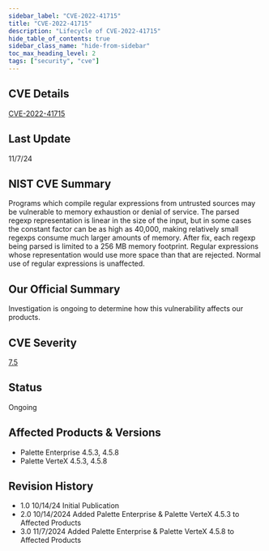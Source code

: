 ```yaml
---
sidebar_label: "CVE-2022-41715"
title: "CVE-2022-41715"
description: "Lifecycle of CVE-2022-41715"
hide_table_of_contents: true
sidebar_class_name: "hide-from-sidebar"
toc_max_heading_level: 2
tags: ["security", "cve"]
---
```


## CVE Details

[CVE-2022-41715](https://nvd.nist.gov/vuln/detail/CVE-2022-41715)

## Last Update

11/7/24

## NIST CVE Summary

Programs which compile regular expressions from untrusted sources may be vulnerable to memory exhaustion or denial of
service. The parsed regexp representation is linear in the size of the input, but in some cases the constant factor can
be as high as 40,000, making relatively small regexps consume much larger amounts of memory. After fix, each regexp
being parsed is limited to a 256 MB memory footprint. Regular expressions whose representation would use more space than
that are rejected. Normal use of regular expressions is unaffected.

## Our Official Summary

Investigation is ongoing to determine how this vulnerability affects our products.

## CVE Severity

[7.5](https://nvd.nist.gov/vuln/detail/CVE-2022-41715)

## Status

Ongoing

## Affected Products & Versions

- Palette Enterprise 4.5.3, 4.5.8
- Palette VerteX 4.5.3, 4.5.8

## Revision History

- 1.0 10/14/24 Initial Publication
- 2.0 10/14/2024 Added Palette Enterprise & Palette VerteX 4.5.3 to Affected Products
- 3.0 11/7/2024 Added Palette Enterprise & Palette VerteX 4.5.8 to Affected Products
